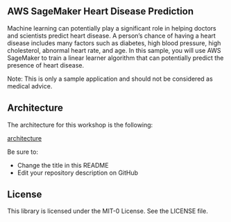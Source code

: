 ## AWS SageMaker Heart Disease Prediction 

Machine learning can potentially play a significant role in helping doctors and scientists predict heart disease.  A person’s chance of having a heart disease includes many factors such as diabetes, high blood pressure, high cholesterol, abnormal heart rate, and age.  In this sample, you will use AWS SageMaker to train a linear learner algorithm that can potentially predict the presence of heart disease.   

Note: This is only a sample application and should not be considered as medical advice.

## Architecture

The architecture for this workshop is the following:

[architecture](heart-disease-predictor/src/main/resources/images/architecture.png)


Be sure to:

* Change the title in this README
* Edit your repository description on GitHub

## License

This library is licensed under the MIT-0 License. See the LICENSE file.


